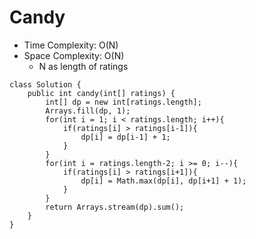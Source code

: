 # Candy

- Time Complexity: O(N)
- Space Complexity: O(N)
  - N as length of ratings

```
class Solution {
    public int candy(int[] ratings) {
        int[] dp = new int[ratings.length];
        Arrays.fill(dp, 1);
        for(int i = 1; i < ratings.length; i++){
            if(ratings[i] > ratings[i-1]){
                dp[i] = dp[i-1] + 1;
            }
        }
        for(int i = ratings.length-2; i >= 0; i--){
            if(ratings[i] > ratings[i+1]){
                dp[i] = Math.max(dp[i], dp[i+1] + 1);
            }
        }
        return Arrays.stream(dp).sum();
    }
}
```
